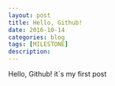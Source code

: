 ```yaml
---
layout: post
title: Hello, Github!
date: 2016-10-14
categories: blog
tags: [MILESTONE]
description: 
---
```


Hello, Github!
it`s my first post
